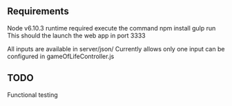 Requirements
------------

Node v6.10.3 runtime required
execute the command npm install
gulp run
This should the launch the web app in port 3333

All inputs are available in server/json/
Currently allows only one input can be configured in gameOfLifeController.js



TODO
----
Functional testing




